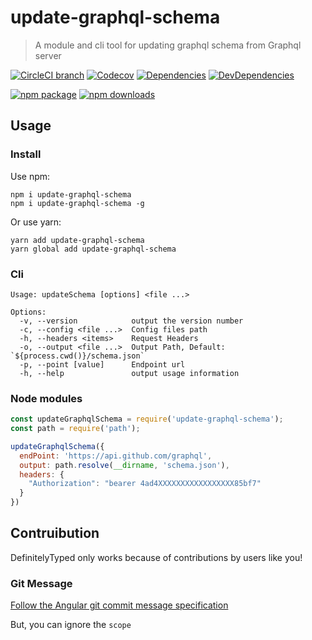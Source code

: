 # update-graphql-schema

> A module and cli tool for updating graphql schema from Graphql server

[![CircleCI branch](https://img.shields.io/circleci/project/github/xyy94813/update-graphql-schema/master.svg?style=flat-square)](https://circleci.com/gh/xyy94813/update-graphql-schema)
[![Codecov](https://img.shields.io/codecov/c/github/xyy94813/update-graphql-schema/master.svg?style=flat-square)](https://codecov.io/gh/xyy94813/update-graphql-schema/branch/master)
[![Dependencies](https://img.shields.io/david/xyy94813/update-graphql-schema.svg)](https://david-dm.org/xyy94813/update-graphql-schema)
[![DevDependencies](https://img.shields.io/david/dev/xyy94813/update-graphql-schema.svg)](https://david-dm.org/xyy94813/update-graphql-schema?type=dev)

[![npm package](https://img.shields.io/npm/v/update-graphql-schema.svg?style=flat-square)](https://www.npmjs.org/package/update-graphql-schema)
[![npm downloads](https://img.shields.io/npm/dm/update-graphql-schema.svg?style=flat-square)](http://npmjs.com/update-graphql-schema)

## Usage

### Install

Use npm: 
```
npm i update-graphql-schema
npm i update-graphql-schema -g
```

Or use yarn:
```
yarn add update-graphql-schema
yarn global add update-graphql-schema
```

### Cli 

```bin
Usage: updateSchema [options] <file ...>

Options:
  -v, --version            output the version number
  -c, --config <file ...>  Config files path
  -h, --headers <items>    Request Headers
  -o, --output <file ...>  Output Path, Default: `${process.cwd()}/schema.json`
  -p, --point [value]      Endpoint url
  -h, --help               output usage information
```

### Node modules

```js
const updateGraphqlSchema = require('update-graphql-schema');
const path = require('path');

updateGraphqlSchema({
  endPoint: 'https://api.github.com/graphql',
  output: path.resolve(__dirname, 'schema.json'),
  headers: {
    "Authorization": "bearer 4ad4XXXXXXXXXXXXXXXXX85bf7"
  }
})
```


## Contruibution

DefinitelyTyped only works because of contributions by users like you!

### Git Message

[Follow the Angular git commit message specification](https://github.com/angular/angular.js/blob/master/DEVELOPERS.md#commits)

But, you can ignore the `scope`
